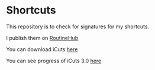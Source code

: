 # Shortcuts

This repository is to check for signatures for my shortcuts.

I publish them on [RoutineHub](https://routinehub.co/user/TheCoolGuy)

You can download iCuts [here](https://github.com/TheUser11/Shortcuts/releases/download/v2.3.1/iCuts.shortcut)

You can see progress of iCuts 3.0 [here](https://github.com/TheUser11/Shortcuts/projects/1)
